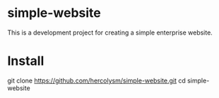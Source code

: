 # simple-website
This is a development project for creating a simple enterprise website.

# Install 
git clone https://github.com/hercolysm/simple-website.git
cd simple-website